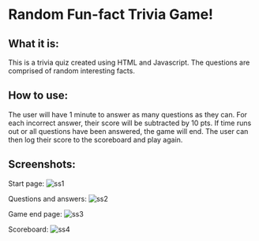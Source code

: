 # Random Fun-fact Trivia Game!

## What it is:

This is a trivia quiz created using HTML and Javascript. The questions are comprised of random interesting facts.

## How to use:

The user will have 1 minute to answer as many questions as they can. For each incorrect answer, their score will be subtracted by 10 pts. If time runs out or all questions have been answered, the game will end. The user can then log their score to the scoreboard and play again.

## Screenshots:

Start page:
![ss1](https://user-images.githubusercontent.com/48900910/119049319-63746880-b98e-11eb-9027-33ab0b763e82.PNG)

Questions and answers:
![ss2](https://user-images.githubusercontent.com/48900910/119049362-6d966700-b98e-11eb-858f-800437d97239.PNG)

Game end page: 
![ss3](https://user-images.githubusercontent.com/48900910/119049397-78e99280-b98e-11eb-8feb-5ce79ba58f7e.PNG)

Scoreboard:
![ss4](https://user-images.githubusercontent.com/48900910/119049422-81da6400-b98e-11eb-9219-691669945768.PNG)
